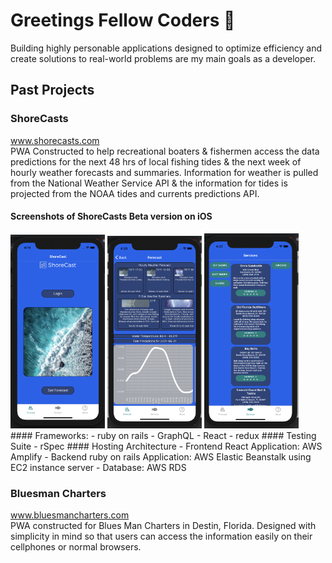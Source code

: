 # Greetings Fellow Coders 👋

Building highly personable applications designed to optimize efficiency and create solutions to real-world problems are my main goals as a developer.
</br>
## Past Projects
### ShoreCasts </br>
www.shorecasts.com </br>
PWA Constructed to help recreational boaters & fishermen access the data predictions for the next 48 hrs of local fishing tides & the next week of hourly weather forecasts and summaries. Information for weather is pulled from the National Weather Service API & the information for tides is projected from the NOAA tides and currents predictions API. </br>
#### Screenshots of ShoreCasts Beta version on iOS
<img src="/Screen Shot 2021-06-21 at 4.19.07 PM.png" width=30% height=30%>
<img src="/Screen Shot 2021-06-21 at 4.20.32 PM.png" width=30% height=30%>
<img src="/Screen Shot 2021-06-21 at 4.21.12 PM.png" width=30% height=30%>
</br>
#### Frameworks: 
- ruby on rails
- GraphQL
- React
- redux
#### Testing Suite
- rSpec
#### Hosting Architecture
- Frontend React Application: AWS Amplify
- Backend ruby on rails Application: AWS Elastic Beanstalk using EC2 instance server
- Database: AWS RDS

### Bluesman Charters </br>
www.bluesmancharters.com </br>
PWA constructed for Blues Man Charters in Destin, Florida. Designed with simplicity in mind so that users can access the information easily on their cellphones or normal browsers. </br>



       
                  

